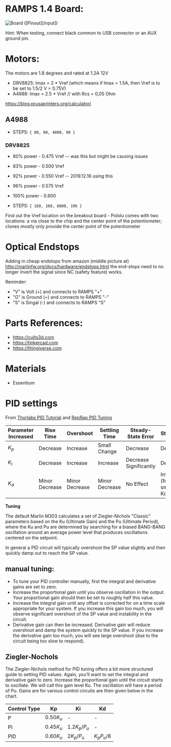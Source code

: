 # RAMPS 1.4 Board:

![Board][pinout] ([Pinout][input])

[pinout]: https://reprap.org/wiki/File:Arduinomega1-4connectors.png>

Hint: When testing, connect black common to USB connector or an AUX ground pin.

# Motors:

The motors are 1.8 degrees and rated at 1.2A 12V

- DRV8825: Imax = 2 * Vref   (which means if Imax = 1.5A, then Vref is to be set to 1.5/2 V = 0.75V)
- A4988:   Imax = 2.5 * Vref // with Rcs = 0,05 Ohm

<https://blog.prusaprinters.org/calculator/>

## A4988

- STEPS: `{ 80, 80, 4000, 90 }`

### DRV8825

- 80% power - 0.475 Vref  -- was this but might be causing issues
- 83% power - 0.500 Vref
- 92% power - 0.550 Vref  -- 2019.12.16 using this
- 96% power - 0.575 Vref
- 100% power - 0.600

- STEPS: `{ 160, 160, 8000, 196 }`

Find out the Vref location on the breakout board - Pololu comes with two
locations: a via close to the chip and the center point of the potentiometer;
clones mostly only provide the center point of the potentiometer

# Optical Endstops

Adding in cheap endstops from amazon (middle picture at) 
<http://marlinfw.org/docs/hardware/endstops.html> the end-stops need
to no longer invert the signal since NC (safety feature) works.

Reminder:

- "V" is Volt (+) and connects to RAMPS "+"
- "G" is Ground (=) and connects to RAMPS "-"
- "S" is Singal (-) and connects to RAMPS "S"

# Parts References:

- https://cults3d.com
- https://tinkercad.com
- https://thingiverse.com

# Materials

- Essentium

# PID settings

From 
[Thorlabs PID Tutorial](https://www.thorlabs.com/tutorials.cfm?tabID=5DFCA308-D07E-46C9-BAA0-4DEFC5C40C3E)
and 
[RepRap PID Tuning](https://reprap.org/wiki/PID_Tuning)



| Parameter Increased | Rise Time      | Overshoot      | Settling Time  | Steady-State Error     | Stability |
| ---                 | ---            | ---            | ---            | ---                    | ---       |
| $K_p$               | Decrease       | Increase       | Small Change   | Decrease               | Degrade   |
| $K_i$               | Decrease       | Increase       | Increase       | Decrease Significantly | Degrade   |
| $K_d$               | Minor Decrease | Minor Decrease | Minor Decrease | No Effect              | Improve (for small Kd) |


**Tuning**

The default Marlin M303 calculates a set of Ziegler-Nichols "Classic"
parameters based on the Ku (Ultimate Gain) and the Pu (Ultimate Period), where
the Ku and Pu are determined by searching for a biased BANG-BANG oscillation
around an average power level that produces oscillations centered on the
setpoint. 

In general a PID circuit will typically overshoot the SP value slightly and
then quickly damp out to reach the SP value.

## manual tuning:

* To tune your PID controller manually, first the integral
  and derivative gains are set to zero. 
* Increase the proportional gain until you observe oscillation in the output. 
  Your proportional gain should then be set to roughly half this value. 
* Increase the integral gain until any offset is corrected for on a time scale
  appropriate for your system.  If you increase this gain too much, you will
  observe significant overshoot of the SP value and instability in the circuit. 
* Derivative gain can then be increased. Derivative gain will
  reduce overshoot and damp the system quickly to the SP value. If you increase
  the derivative gain too much, you will see large overshoot (due to the
  circuit being too slow to respond). 

## Ziegler-Nochols

The Ziegler-Nichols method for PID tuning offers a bit more structured guide to
setting PID values. Again, you’ll want to set the integral and derivative gain
to zero. Increase the proportional gain until the circuit starts to oscillate.
We will call this gain level Ku. The oscillation will have a period of Pu.
Gains are for various control circuits are then given below in the chart.

| Control Type  | Kp         | Ki              | Kd            |
| ---           | ---        | ---             | ---           | 
| P             | $0.50 K_u$ | -               | -             |
| PI            | $0.45 K_u$ | $1.2 K_p / P_u$ | -             |
| PID           | $0.60 K_u$ | $2   K_p / P_u$ | $K_p P_u / 8$ |


